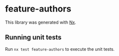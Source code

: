 # feature-authors

This library was generated with [Nx](https://nx.dev).

## Running unit tests

Run `nx test feature-authors` to execute the unit tests.

